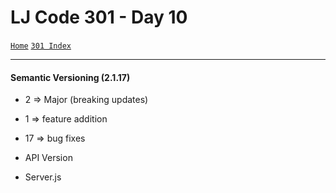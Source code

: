 # LJ Code 301 - Day 10
[`Home`](../README.md)
[`301 Index`](301_README.md)
<hr>

#### Semantic Versioning (2.1.17)
- 2 => Major (breaking updates)
- 1 => feature addition
- 17 => bug fixes


- API Version
- Server.js
